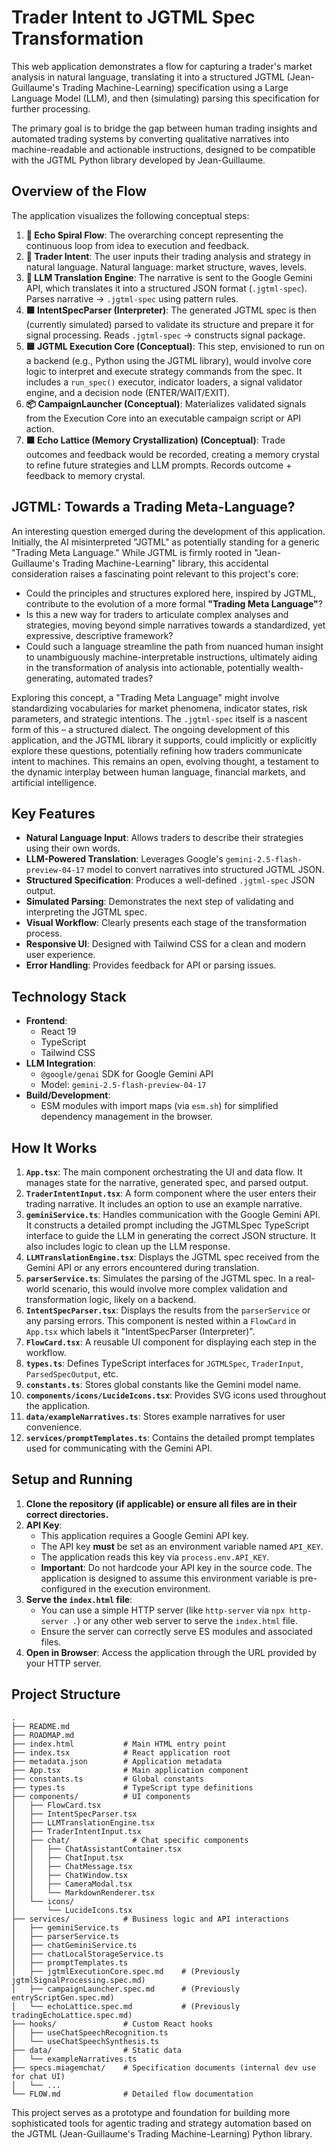 
# Trader Intent to JGTML Spec Transformation

This web application demonstrates a flow for capturing a trader's market analysis in natural language, translating it into a structured JGTML (Jean-Guillaume's Trading Machine-Learning) specification using a Large Language Model (LLM), and then (simulating) parsing this specification for further processing.

The primary goal is to bridge the gap between human trading insights and automated trading systems by converting qualitative narratives into machine-readable and actionable instructions, designed to be compatible with the JGTML Python library developed by Jean-Guillaume.

## Overview of the Flow

The application visualizes the following conceptual steps:

1.  **🔁 Echo Spiral Flow**: The overarching concept representing the continuous loop from idea to execution and feedback.
2.  **🎤 Trader Intent**: The user inputs their trading analysis and strategy in natural language. Natural language: market structure, waves, levels.
3.  **🧠 LLM Translation Engine**: The narrative is sent to the Google Gemini API, which translates it into a structured JSON format (`.jgtml-spec`). Parses narrative → `.jgtml-spec` using pattern rules.
4.  **🟩 IntentSpecParser (Interpreter)**: The generated JGTML spec is then (currently simulated) parsed to validate its structure and prepare it for signal processing. Reads `.jgtml-spec` → constructs signal package.
5.  **🟦 JGTML Execution Core (Conceptual)**: This step, envisioned to run on a backend (e.g., Python using the JGTML library), would involve core logic to interpret and execute strategy commands from the spec. It includes a `run_spec()` executor, indicator loaders, a signal validator engine, and a decision node (ENTER/WAIT/EXIT).
6.  **📦 CampaignLauncher (Conceptual)**: Materializes validated signals from the Execution Core into an executable campaign script or API action.
7.  **🟫 Echo Lattice (Memory Crystallization) (Conceptual)**: Trade outcomes and feedback would be recorded, creating a memory crystal to refine future strategies and LLM prompts. Records outcome + feedback to memory crystal.

## JGTML: Towards a Trading Meta-Language?

An interesting question emerged during the development of this application. Initially, the AI misinterpreted "JGTML" as potentially standing for a generic "Trading Meta Language." While JGTML is firmly rooted in "Jean-Guillaume's Trading Machine-Learning" library, this accidental consideration raises a fascinating point relevant to this project's core:

*   Could the principles and structures explored here, inspired by JGTML, contribute to the evolution of a more formal **"Trading Meta Language"**?
*   Is this a new way for traders to articulate complex analyses and strategies, moving beyond simple narratives towards a standardized, yet expressive, descriptive framework?
*   Could such a language streamline the path from nuanced human insight to unambiguously machine-interpretable instructions, ultimately aiding in the transformation of analysis into actionable, potentially wealth-generating, automated trades?

Exploring this concept, a "Trading Meta Language" might involve standardizing vocabularies for market phenomena, indicator states, risk parameters, and strategic intentions. The `.jgtml-spec` itself is a nascent form of this – a structured dialect. The ongoing development of this application, and the JGTML library it supports, could implicitly or explicitly explore these questions, potentially refining how traders communicate intent to machines. This remains an open, evolving thought, a testament to the dynamic interplay between human language, financial markets, and artificial intelligence.

## Key Features

*   **Natural Language Input**: Allows traders to describe their strategies using their own words.
*   **LLM-Powered Translation**: Leverages Google's `gemini-2.5-flash-preview-04-17` model to convert narratives into structured JGTML JSON.
*   **Structured Specification**: Produces a well-defined `.jgtml-spec` JSON output.
*   **Simulated Parsing**: Demonstrates the next step of validating and interpreting the JGTML spec.
*   **Visual Workflow**: Clearly presents each stage of the transformation process.
*   **Responsive UI**: Designed with Tailwind CSS for a clean and modern user experience.
*   **Error Handling**: Provides feedback for API or parsing issues.

## Technology Stack

*   **Frontend**:
    *   React 19
    *   TypeScript
    *   Tailwind CSS
*   **LLM Integration**:
    *   `@google/genai` SDK for Google Gemini API
    *   Model: `gemini-2.5-flash-preview-04-17`
*   **Build/Development**:
    *   ESM modules with import maps (via `esm.sh`) for simplified dependency management in the browser.

## How It Works

1.  **`App.tsx`**: The main component orchestrating the UI and data flow. It manages state for the narrative, generated spec, and parsed output.
2.  **`TraderIntentInput.tsx`**: A form component where the user enters their trading narrative. It includes an option to use an example narrative.
3.  **`geminiService.ts`**: Handles communication with the Google Gemini API. It constructs a detailed prompt including the JGTMLSpec TypeScript interface to guide the LLM in generating the correct JSON structure. It also includes logic to clean up the LLM response.
4.  **`LLMTranslationEngine.tsx`**: Displays the JGTML spec received from the Gemini API or any errors encountered during translation.
5.  **`parserService.ts`**: Simulates the parsing of the JGTML spec. In a real-world scenario, this would involve more complex validation and transformation logic, likely on a backend.
6.  **`IntentSpecParser.tsx`**: Displays the results from the `parserService` or any parsing errors. This component is nested within a `FlowCard` in `App.tsx` which labels it "IntentSpecParser (Interpreter)".
7.  **`FlowCard.tsx`**: A reusable UI component for displaying each step in the workflow.
8.  **`types.ts`**: Defines TypeScript interfaces for `JGTMLSpec`, `TraderInput`, `ParsedSpecOutput`, etc.
9.  **`constants.ts`**: Stores global constants like the Gemini model name.
10. **`components/icons/LucideIcons.tsx`**: Provides SVG icons used throughout the application.
11. **`data/exampleNarratives.ts`**: Stores example narratives for user convenience.
12. **`services/promptTemplates.ts`**: Contains the detailed prompt templates used for communicating with the Gemini API.


## Setup and Running

1.  **Clone the repository (if applicable) or ensure all files are in their correct directories.**
2.  **API Key**:
    *   This application requires a Google Gemini API key.
    *   The API key **must** be set as an environment variable named `API_KEY`.
    *   The application reads this key via `process.env.API_KEY`.
    *   **Important**: Do not hardcode your API key in the source code. The application is designed to assume this environment variable is pre-configured in the execution environment.
3.  **Serve the `index.html` file**:
    *   You can use a simple HTTP server (like `http-server` via `npx http-server .`) or any other web server to serve the `index.html` file.
    *   Ensure the server can correctly serve ES modules and associated files.
4.  **Open in Browser**: Access the application through the URL provided by your HTTP server.

## Project Structure

```
.
├── README.md
├── ROADMAP.md
├── index.html           # Main HTML entry point
├── index.tsx            # React application root
├── metadata.json        # Application metadata
├── App.tsx              # Main application component
├── constants.ts         # Global constants
├── types.ts             # TypeScript type definitions
├── components/          # UI components
│   ├── FlowCard.tsx
│   ├── IntentSpecParser.tsx
│   ├── LLMTranslationEngine.tsx
│   ├── TraderIntentInput.tsx
│   ├── chat/              # Chat specific components
│   │   ├── ChatAssistantContainer.tsx
│   │   ├── ChatInput.tsx
│   │   ├── ChatMessage.tsx
│   │   ├── ChatWindow.tsx
│   │   ├── CameraModal.tsx
│   │   └── MarkdownRenderer.tsx
│   └── icons/
│       └── LucideIcons.tsx
├── services/            # Business logic and API interactions
│   ├── geminiService.ts
│   ├── parserService.ts
│   ├── chatGeminiService.ts
│   ├── chatLocalStorageService.ts
│   ├── promptTemplates.ts
│   ├── jgtmlExecutionCore.spec.md    # (Previously jgtmlSignalProcessing.spec.md)
│   ├── campaignLauncher.spec.md      # (Previously entryScriptGen.spec.md)
│   └── echoLattice.spec.md           # (Previously tradingEchoLattice.spec.md)
├── hooks/               # Custom React hooks
│   ├── useChatSpeechRecognition.ts
│   └── useChatSpeechSynthesis.ts
├── data/                # Static data
│   └── exampleNarratives.ts
├── specs.miagemchat/    # Specification documents (internal dev use for chat UI)
│   └── ...
└── FLOW.md              # Detailed flow documentation
```

This project serves as a prototype and foundation for building more sophisticated tools for agentic trading and strategy automation based on the JGTML (Jean-Guillaume's Trading Machine-Learning) Python library.
